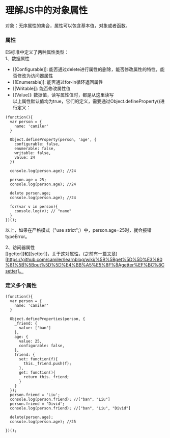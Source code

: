 # 理解JS中的对象属性

对象：无序属性的集合，属性可以包含基本值，对象或者函数。

### 属性
ES标准中定义了两种属性类型：   
1、数据属性   
* [[Configurable]]: 能否通过delete进行属性的删除，能否修改属性的特性，能否修改为访问器属性   
* [[Enumerable]]: 能否通过for-in循环返回属性   
* [[Writable]]: 能否修改属性值
* [[Value]]: 数据值，读写属性值时，都是从这里读写   
以上属性默认值均为true，它们的定义，需要通过Object.defineProperty()进行定义：
```
(function(){
  var person = {
    name: 'camiler'
  }

  Object.defineProperty(person, 'age', {
    configurable: false,
    enumerable: false,
    writable: false,
    value: 24
  })

  console.log(person.age); //24

  person.age = 25;
  console.log(person.age); //24

  delete person.age;
  console.log(person.age); //24

  for(var v in person){
    console.log(v); // "name"
  }
})();
```
以上，如果在严格模式（"use strict";）中，person.age=25时，就会报错typeError。   

2、访问器属性   
[[getter]]和[[setter]]，关于这对属性，(之前有一篇文章)[https://github.com/camiler/learnblog/wiki/%5B%5Bget%5D%5D%E3%80%81%5B%5Bput%5D%5D%E4%BB%A5%E5%8F%8Agetter%EF%BC%8Csetter]。  

### 定义多个属性   
```
(function(){
  var person = {
    name: 'camiler'
  }

  Object.defineProperties(person, {
    _friend: {
      value: ['ban']
    },
    age: {
      value: 25,
      configurable: false,
    },
    friend: {
      set: function(f){
        this._friend.push(f);
      },
      get: function(){
        return this._friend;
      }
    }
  });
  person.friend = 'Liu';
  console.log(person.friend); //["ban", "Liu"]
  person.friend = 'Divid';
  console.log(person.friend); //["ban", "Liu", "Divid"]
  
  delete(person.age);
  console.log(person.age); //25

})();
```












